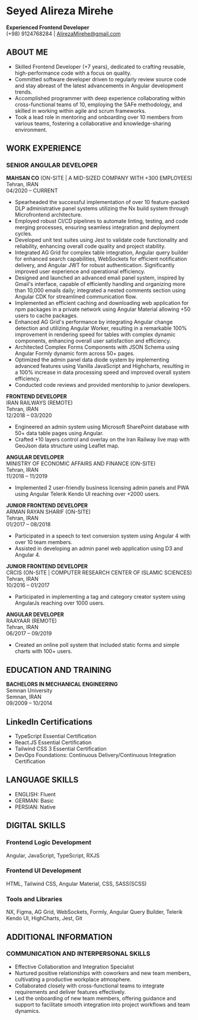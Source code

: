 # Seyed Alireza Mirehe

**Experienced Frontend Developer**  
(+98) 9124768284 | AlirezaMirehe@gmail.com

## ABOUT ME

- Skilled Frontend Developer (+7 years), dedicated to crafting reusable, high-performance code with a focus on quality.
- Committed software developer driven to regularly review source code and stay abreast of the latest advancements in Angular development trends.
- Accomplished programmer with deep experience collaborating within cross-functional teams of 10, employing the SAFe methodology, and skilled in working within agile and scrum frameworks.
- Took a lead role in mentoring and onboarding over 10 members from various teams, fostering a collaborative and knowledge-sharing environment.

## WORK EXPERIENCE

### SENIOR ANGULAR DEVELOPER

**MAHSAN CO** (ON-SITE | A MID-SIZED COMPANY WITH +300 EMPLOYEES)  
Tehran, IRAN  
04/2020 – CURRENT

- Spearheaded the successful implementation of over 10 feature-packed DLP administrative panel systems utilizing the Nx build system through Microfrontend architecture.
- Employed robust CI/CD pipelines to automate linting, testing, and code merging processes, ensuring seamless integration and deployment cycles.
- Developed unit test suites using Jest to validate code functionality and reliability, enhancing overall code quality and project stability.
- Integrated AG Grid for complex table integration, Angular query builder for enhanced search capabilities, WebSockets for efficient notification delivery, and Angular JWT for robust authentication. Significantly improved user experience and operational efficiency.
- Designed and launched an advanced email panel system, inspired by Gmail's interface, capable of efficiently handling and organizing more than 10,000 emails daily; integrated a nested comments section using Angular CDK for streamlined communication flow.
- Implemented an efficient caching and downloading web application for npm packages in a private network using Angular Material allowing +50 users to cache packages.
- Enhanced AG Grid's performance by integrating Angular change detection and utilizing Angular Worker, resulting in a remarkable 100% improvement in rendering speed for tables with complex dynamic components, enhancing overall user satisfaction and efficiency.
- Architected Complex Forms Components with JSON Schema using Angular Formly dynamic form across 50+ pages.
- Optimized the admin panel data diode system by implementing advanced features using Vanilla JavaScript and Highcharts, resulting in a 100% increase in data processing speed and improved overall system efficiency.
- Conducted code reviews and provided mentorship to junior developers.

**FRONTEND DEVELOPER**  
IRAN RAILWAYS (REMOTE)  
Tehran, IRAN  
12/2018 – 03/2020

- Engineered an admin system using Microsoft SharePoint database with 50+ data table pages using Angular.
- Crafted +10 layers control and overlay on the Iran Railway live map with GeoJson data structure using Leaflet map.

**ANGULAR DEVELOPER**  
MINISTRY OF ECONOMIC AFFAIRS AND FINANCE (ON-SITE)  
Tehran, IRAN  
11/2018 – 11/2019

- Implemented 2 user-friendly business licensing admin panels and PWA using Angular Telerik Kendo UI reaching over +2000 users.

**JUNIOR FRONTEND DEVELOPER**  
ARMAN RAYAN SHARIF (ON-SITE)  
Tehran, IRAN  
01/2017 – 08/2018

- Participated in a speech to text conversion system using Angular 4 with over 10 team members.
- Assisted in developing an admin panel web application using D3 and Angular 4.

**JUNIOR FRONTEND DEVELOPER**  
CRCIS (ON-SITE | COMPUTER RESEARCH CENTER OF ISLAMIC SCIENCES)  
Tehran, IRAN  
10/2016 – 01/2017

- Participated in implementing a tag and category creator system using AngularJs reaching over 1000 users.

**ANGULAR DEVELOPER**  
RAAYAAR (REMOTE)  
Tehran, IRAN  
06/2017 – 09/2019

- Created an online poll system that included static forms and simple charts with 100+ users.

## EDUCATION AND TRAINING

**BACHELORS IN MECHANICAL ENGINEERING**  
Semnan University  
Semnan, IRAN  
09/2009 – 10/2014

## LinkedIn Certifications

- TypeScript Essential Certification
- React.JS Essential Certification
- Tailwind CSS 3 Essential Certification
- DevOps Foundations: Continuous Delivery/Continuous Integration Certification

## LANGUAGE SKILLS

- ENGLISH: Fluent
- GERMAN: Basic
- PERSIAN: Native

## DIGITAL SKILLS

### Frontend Logic Development

Angular, JavaScript, TypeScript, RXJS

### Frontend UI Development

HTML, Tailwind CSS, Angular Material, CSS, SASS(SCSS)

### Tools and Libraries

NX, Figma, AG Grid, WebSockets, Formly, Angular Query Builder, Telerik Kendo UI, HighCharts, Jest, Git

## ADDITIONAL INFORMATION

### COMMUNICATION AND INTERPERSONAL SKILLS

- Effective Collaboration and Integration Specialist
- Nurtured positive relationships with coworkers and new team members, cultivating a productive workplace atmosphere.
- Collaborated closely with cross-functional teams to integrate requirements and deliver features effectively.
- Led the onboarding of new team members, offering guidance and support to facilitate smooth integration into project workflows and team dynamics.
